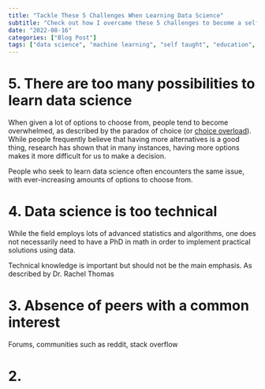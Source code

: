```yaml
---
title: "Tackle These 5 Challenges When Learning Data Science"
subtitle: "Check out how I overcame these 5 challenges to become a self-taught machine learning engineer"
date: "2022-08-16"
categories: ["Blog Post"]
tags: ["data science", "machine learning", "self taught", "education", "advice", "challenges"]
---
```


# 5. There are too many possibilities to learn data science
When given a lot of options to choose from, people tend to become overwhelmed, as described by the paradox of choice (or [choice overload](https://thedecisionlab.com/biases/choice-overload-bias)). While people frequently believe that having more alternatives is a good thing, research has shown that in many instances, having more options makes it more difficult for us to make a decision.

People who seek to learn data science often encounters the same issue, with ever-increasing amounts of options to choose from. 

# 4. Data science is too technical
While the field employs lots of advanced statistics and algorithms, one does not necessarily need to have a PhD in math in order to implement practical solutions using data.

Technical knowledge is important but should not be the main emphasis. As described by Dr. Rachel Thomas 

# 3. Absence of peers with a common interest
Forums, communities such as reddit, stack overflow

# 2. 